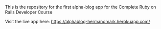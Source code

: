 This is the repository for the first alpha-blog app for the Complete Ruby on Rails Developer Course

Visit the live app here: https://alphablog-hermanomark.herokuapp.com/